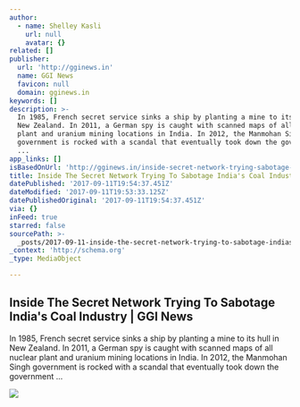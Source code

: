 ```yaml
---
author:
  - name: Shelley Kasli
    url: null
    avatar: {}
related: []
publisher:
  url: 'http://gginews.in'
  name: GGI News
  favicon: null
  domain: gginews.in
keywords: []
description: >-
  In 1985, French secret service sinks a ship by planting a mine to its hull in
  New Zealand. In 2011, a German spy is caught with scanned maps of all nuclear
  plant and uranium mining locations in India. In 2012, the Manmohan Singh
  government is rocked with a scandal that eventually took down the government
  ...
app_links: []
isBasedOnUrl: 'http://gginews.in/inside-secret-network-trying-sabotage-indias-coal-industry/'
title: Inside The Secret Network Trying To Sabotage India's Coal Industry | GGI News
datePublished: '2017-09-11T19:54:37.451Z'
dateModified: '2017-09-11T19:53:33.125Z'
datePublishedOriginal: '2017-09-11T19:54:37.451Z'
via: {}
inFeed: true
starred: false
sourcePath: >-
  _posts/2017-09-11-inside-the-secret-network-trying-to-sabotage-indias-coal-in.md
_context: 'http://schema.org'
_type: MediaObject

---
```

<article style=""><h1>Inside The Secret Network Trying To Sabotage India's Coal Industry | GGI News</h1><p>In 1985, French secret service sinks a ship by planting a mine to its hull in New Zealand. In 2011, a German spy is caught with scanned maps of all nuclear plant and uranium mining locations in India. In 2012, the Manmohan Singh government is rocked with a scandal that eventually took down the government ...</p><img src="https://i0.wp.com/gginews.in/wp-content/uploads/2017/08/Coal-India-Secret-Network-Intelligence-Sabotage-Conspiracy-Adani.jpg?fit=1023%2C605" /></article>
